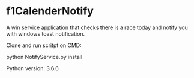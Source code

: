# f1CalenderNotify

A win service application that checks there is a race today and notify you with windows toast notification. 

Clone and run scritpt on CMD:

python NotifyService.py install


Python version: 3.6.6
